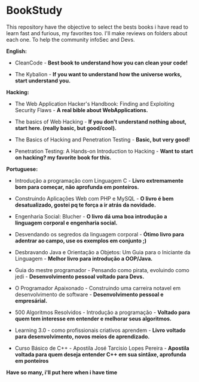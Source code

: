 # BookStudy
This repository have the objective to select the bests books i have read to learn fast and furious, my favorites too. I'll make reviews on folders about each one. To help the community infoSec and Devs.

**English:**  
- CleanCode - **Best book to understand how you can clean your code!**  

- The Kybalion - **If you want to understand how the universe works, start understand you.**
  
  
  
**Hacking:**  
- The Web Application Hacker's Handbook: Finding and Exploiting Security Flaws  - **A real bible about WebApplications.**  

- The basics of Web Hacking - **If you don't understand nothing about, start here. (really basic, but good/cool).**  

- The Basics of Hacking and Penetration Testing - **Basic, but very good!**  

- Penetration Testing: A Hands-on Introduction to Hacking  - **Want to start on hacking? my favorite book for this.**  
  
  
  
**Portuguese:**  
- Introdução a programação com Linguagem C - **Livro extremamente bom para começar, não aprofunda em ponteiros.**  

- Construindo Aplicações Web com PHP e MySQL - **O livro é bem desatualizado, gostei pq te força a ir atrás da novidade.**  

- Engenharia Social: Blucher - **O livro dá uma boa introdução a linguagem corporal e engenharia social.**  

- Desvendando os segredos da linguagem corporal - **Ótimo livro para adentrar ao campo, use os exemplos em conjunto ;)**  

- Desbravando Java e Orientação a Objetos: Um Guia para o Iniciante da Linguagem - **Melhor livro para introdução a OOP/Java.**  

- Guia do mestre programador - Pensando como pirata, evoluindo como jedi  - **Desenvolvimento pessoal voltado para Devs.**  

- O Programador Apaixonado - Construindo uma carreira notavel em desenvolvimento de software - **Desenvolvimento pessoal e empresárial.**  

- 500 Algoritmos Resolvidos - Introdução a programação - **Voltado para quem tem interesse em entender e melhorar seus algoritmos.**  

- Learning 3.0 - como profissionais criativos aprendem - **Livro voltado para desenvolvimento, novos meios de aprendizado.**
  
- Curso Básico de C++ - Apostila José Tarcisio Lopes Pereira - **Apostila voltada para quem deseja entender C++ em sua sintâxe, aprofunda em ponteiros**
 
**Have so many, i'll put here when i have time**
